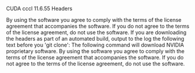 CUDA cccl 11.6.55 Headers

By using the software you agree to comply with the terms of the license agreement
that accompanies the software.
If you do not agree to the terms of the license agreement, do not use the software.
If you are downloading the headers as part of an automated build, output to the log the following text before you 'git clone':
The following command will download NVIDIA proprietary software. By using the software you agree to comply with the terms of the license agreement that accompanies the software. If you do not agree to the terms of the license agreement, do not use the software.
